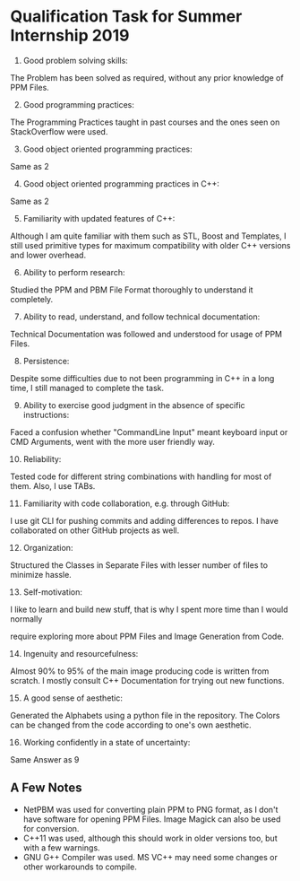 # Qualification Task for Summer Internship 2019
1. Good problem solving skills:

The Problem has been solved as required, without any prior knowledge of PPM Files.

2. Good programming practices:

The Programming Practices taught in past courses and the ones seen on StackOverflow were used.

3. Good object oriented programming practices:

Same as 2

4. Good object oriented programming practices in C++:

Same as 2

5. Familiarity with updated features of C++:

Although I am quite familiar with them such as STL, Boost and Templates, I still used primitive types for maximum compatibility with older C++ versions and lower overhead.

6. Ability to perform research:

Studied the PPM and PBM File Format thoroughly to understand it completely.

7. Ability to read, understand, and follow technical documentation:

Technical Documentation was followed and understood for usage of PPM Files.

8. Persistence:

Despite some difficulties due to not been programming in C++ in a long time, I still managed to complete the task.

9. Ability to exercise good judgment in the absence of specific instructions:

Faced a confusion whether "CommandLine Input" meant keyboard input or CMD Arguments, went with the more user friendly way.

10. Reliability:

Tested code for different string combinations with handling for most of them. Also, I use TABs.


11. Familiarity with code collaboration, e.g. through GitHub:

I use git CLI for pushing commits and adding differences to repos. I have collaborated on other GitHub projects as well.

12. Organization:

Structured the Classes in Separate Files with lesser number of files to minimize hassle.

13. Self-motivation:

I like to learn and build new stuff, that is why I spent more time than I would normally 

require exploring more about PPM Files and Image Generation from Code.

14. Ingenuity and resourcefulness:

Almost 90% to 95% of the main image producing code is written from scratch. I mostly consult C++ Documentation for trying out new functions.

15. A good sense of aesthetic:

Generated the Alphabets using a python file in the repository. The Colors can be changed from the code according to one's own aesthetic.

16. Working confidently in a state of uncertainty:

Same Answer as 9

## A Few Notes
- NetPBM was used for converting plain PPM to PNG format, as I don't have software for opening PPM Files. Image Magick can also be used for conversion.
- C++11 was used, although this should work in older versions too, but with a few warnings.
- GNU G++ Compiler was used. MS VC++ may need some changes or other workarounds to compile.